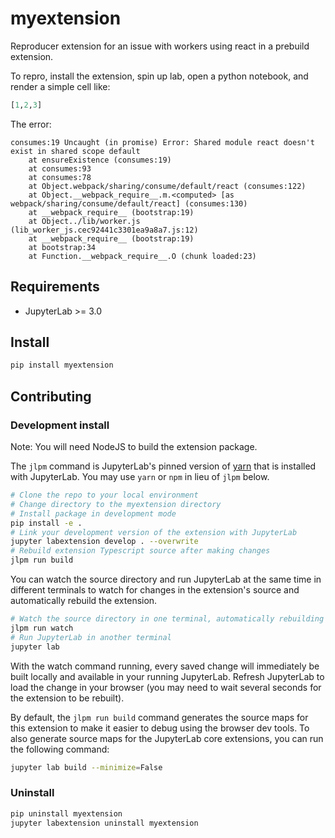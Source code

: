 # myextension

Reproducer extension for an issue with workers using react in a prebuild extension.

To repro, install the extension, spin up lab, open a python notebook, and render a simple cell like:

```python
[1,2,3]
```

The error:

```
consumes:19 Uncaught (in promise) Error: Shared module react doesn't exist in shared scope default
    at ensureExistence (consumes:19)
    at consumes:93
    at consumes:78
    at Object.webpack/sharing/consume/default/react (consumes:122)
    at Object.__webpack_require__.m.<computed> [as webpack/sharing/consume/default/react] (consumes:130)
    at __webpack_require__ (bootstrap:19)
    at Object../lib/worker.js (lib_worker_js.cec92441c3301ea9a8a7.js:12)
    at __webpack_require__ (bootstrap:19)
    at bootstrap:34
    at Function.__webpack_require__.O (chunk loaded:23)
```

## Requirements

- JupyterLab >= 3.0

## Install

```bash
pip install myextension
```

## Contributing

### Development install

Note: You will need NodeJS to build the extension package.

The `jlpm` command is JupyterLab's pinned version of
[yarn](https://yarnpkg.com/) that is installed with JupyterLab. You may use
`yarn` or `npm` in lieu of `jlpm` below.

```bash
# Clone the repo to your local environment
# Change directory to the myextension directory
# Install package in development mode
pip install -e .
# Link your development version of the extension with JupyterLab
jupyter labextension develop . --overwrite
# Rebuild extension Typescript source after making changes
jlpm run build
```

You can watch the source directory and run JupyterLab at the same time in different terminals to watch for changes in the extension's source and automatically rebuild the extension.

```bash
# Watch the source directory in one terminal, automatically rebuilding when needed
jlpm run watch
# Run JupyterLab in another terminal
jupyter lab
```

With the watch command running, every saved change will immediately be built locally and available in your running JupyterLab. Refresh JupyterLab to load the change in your browser (you may need to wait several seconds for the extension to be rebuilt).

By default, the `jlpm run build` command generates the source maps for this extension to make it easier to debug using the browser dev tools. To also generate source maps for the JupyterLab core extensions, you can run the following command:

```bash
jupyter lab build --minimize=False
```

### Uninstall

```bash
pip uninstall myextension
jupyter labextension uninstall myextension
```
